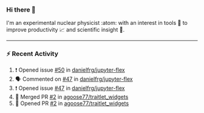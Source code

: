 ### Hi there 👋
I'm an experimental nuclear physicist :atom: with an interest in tools :wrench: to improve productivity :chart_with_upwards_trend: and scientific insight :telescope:.
<!--
**agoose77/agoose77** is a ✨ _special_ ✨ repository because its `README.md` (this file) appears on your GitHub profile.

Here are some ideas to get you started:

- 🔭 I’m currently working on ...
- 🌱 I’m currently learning ...
- 👯 I’m looking to collaborate on ...
- 🤔 I’m looking for help with ...
- 💬 Ask me about ...
- 📫 How to reach me: ...
- 😄 Pronouns: ...
- ⚡ Fun fact: ...
-->

---
### :zap: Recent Activity
<!--START_SECTION:activity-->
1. ❗️ Opened issue [#50](https://github.com//danielfrg/jupyter-flex/issues/50) in [danielfrg/jupyter-flex](https://github.com//danielfrg/jupyter-flex)
2. 🗣 Commented on [#47](https://github.com//danielfrg/jupyter-flex/issues/47) in [danielfrg/jupyter-flex](https://github.com//danielfrg/jupyter-flex)
3. ❗️ Opened issue [#47](https://github.com//danielfrg/jupyter-flex/issues/47) in [danielfrg/jupyter-flex](https://github.com//danielfrg/jupyter-flex)
4. 🎉 Merged PR [#2](https://github.com//agoose77/traitlet_widgets/pull/2) in [agoose77/traitlet_widgets](https://github.com//agoose77/traitlet_widgets)
5. 💪 Opened PR [#2](https://github.com//agoose77/traitlet_widgets/pull/2) in [agoose77/traitlet_widgets](https://github.com//agoose77/traitlet_widgets)
<!--END_SECTION:activity-->
